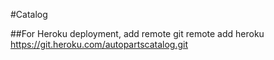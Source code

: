 #Catalog

##For Heroku deployment, add remote
git remote add heroku https://git.heroku.com/autopartscatalog.git